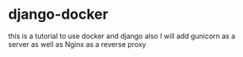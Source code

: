 # django-docker

this is a tutorial to use docker and django
also I will add gunicorn as a server as well as Nginx as a reverse proxy
